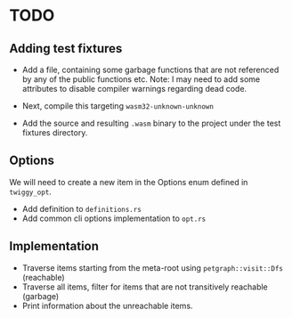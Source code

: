 # TODO

## Adding test fixtures

*  Add a file, containing some garbage functions that are not referenced by
   any of the public functions etc. Note: I may need to add some attributes to
   disable compiler warnings regarding dead code.

*  Next, compile this targeting `wasm32-unknown-unknown`

*  Add the source and resulting `.wasm` binary to the project under the test
   fixtures directory.

## Options

We will need to create a new item in the Options enum defined in `twiggy_opt`.

*  Add definition to `definitions.rs`
*  Add common cli options implementation to `opt.rs`

## Implementation

*  Traverse items starting from the meta-root using `petgraph::visit::Dfs` (reachable)
*  Traverse all items, filter for items that are not transitively reachable (garbage)
*  Print information about the unreachable items.


